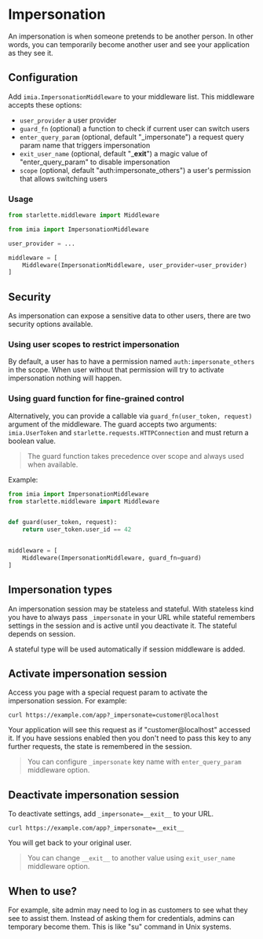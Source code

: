 # Impersonation

An impersonation is when someone pretends to be another person. In other words, you can temporarily become another user
and see your application as they see it.

## Configuration

Add `imia.ImpersonationMiddleware` to your middleware list. This middleware accepts these options:

* `user_provider` a user provider
* `guard_fn` (optional) a function to check if current user can switch users
* `enter_query_param`  (optional, default "_impersonate") a request query param name that triggers impersonation
* `exit_user_name`  (optional, default "___exit__") a magic value of "enter_query_param" to disable impersonation
* `scope` (optional, default "auth:impersonate_others") a user's permission that allows switching users

### Usage

```python
from starlette.middleware import Middleware

from imia import ImpersonationMiddleware

user_provider = ...

middleware = [
    Middleware(ImpersonationMiddleware, user_provider=user_provider)
]
```

## Security

As impersonation can expose a sensitive data to other users, there are two security options available.

### Using user scopes to restrict impersonation

By default, a user has to have a permission named `auth:impersonate_others` in the scope. When user without that
permission will try to activate impersonation nothing will happen.

### Using guard function for fine-grained control

Alternatively, you can provide a callable via `guard_fn(user_token, request)` argument of the middleware. The guard
accepts two arguments: `imia.UserToken` and `starlette.requests.HTTPConnection` and must return a boolean value.

> The guard function takes precedence over scope and always used when available.

Example:

```python
from imia import ImpersonationMiddleware
from starlette.middleware import Middleware


def guard(user_token, request):
    return user_token.user_id == 42


middleware = [
    Middleware(ImpersonationMiddleware, guard_fn=guard)
]
```

## Impersonation types

An impersonation session may be stateless and stateful. With stateless kind you have to always pass `_impersonate` in
your URL while stateful remembers settings in the session and is active until you deactivate it. The stateful depends on
session.

A stateful type will be used automatically if session middleware is added.

## Activate impersonation session

Access you page with a special request param to activate the impersonation session. For example:

```shell
curl https://example.com/app?_impersonate=customer@localhost
```

Your application will see this request as if "customer@localhost" accessed it. If you have sessions enabled then you
don't need to pass this key to any further requests, the state is remembered in the session.

> You can configure `_impersonate` key name with `enter_query_param` middleware option.

## Deactivate impersonation session

To deactivate settings, add `_impersonate=__exit__` to your URL.

```shell
curl https://example.com/app?_impersonate=__exit__
```

You will get back to your original user.

> You can change `__exit__` to another value using `exit_user_name` middleware option.

## When to use?

For example, site admin may need to log in as customers to see what they see to assist them. Instead of asking them for
credentials, admins can temporary become them. This is like "su" command in Unix systems.
